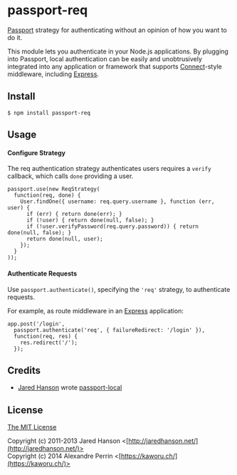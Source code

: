 # passport-req

[Passport](http://passportjs.org/) strategy for authenticating without an
opinion of how you want to do it.

This module lets you authenticate in your Node.js applications. By plugging
into Passport, local authentication can be easily and unobtrusively integrated
into any application or framework that supports
[Connect](http://www.senchalabs.org/connect/)-style middleware, including
[Express](http://expressjs.com/).

## Install

    $ npm install passport-req

## Usage

#### Configure Strategy

The req authentication strategy authenticates users requires a `verify`
callback, which calls `done` providing a user.

    passport.use(new ReqStrategy(
      function(req, done) {
        User.findOne({ username: req.query.username }, function (err, user) {
          if (err) { return done(err); }
          if (!user) { return done(null, false); }
          if (!user.verifyPassword(req.query.password)) { return done(null, false); }
          return done(null, user);
        });
      }
    ));

#### Authenticate Requests

Use `passport.authenticate()`, specifying the `'req'` strategy, to
authenticate requests.

For example, as route middleware in an [Express](http://expressjs.com/)
application:

    app.post('/login',
      passport.authenticate('req', { failureRedirect: '/login' }),
      function(req, res) {
        res.redirect('/');
      });

## Credits

  - [Jared Hanson](http://github.com/jaredhanson) wrote
    [passport-local](https://github.com/jaredhanson/passport-local)

## License

[The MIT License](http://opensource.org/licenses/MIT)

Copyright (c) 2011-2013 Jared Hanson <[http://jaredhanson.net/](http://jaredhanson.net/)>  
Copyright (c) 2014 Alexandre Perrin <[https://kaworu.ch/](https://kaworu.ch/)>
